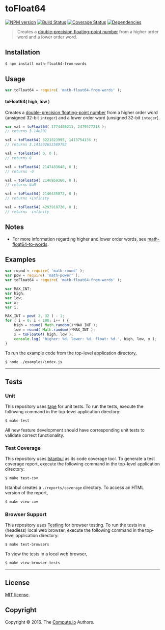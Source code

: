 toFloat64
===
[![NPM version][npm-image]][npm-url] [![Build Status][build-image]][build-url] [![Coverage Status][coverage-image]][coverage-url] [![Dependencies][dependencies-image]][dependencies-url]

> Creates a [double-precision floating-point number][ieee754] from a higher order word and a lower order word.


## Installation

``` bash
$ npm install math-float64-from-words
```


## Usage

``` javascript
var toFloat64 = require( 'math-float64-from-words' );
```

#### toFloat64( high, low )

Creates a [double-precision floating-point number][ieee754] from a higher order word (unsigned 32-bit `integer`) and a lower order word (unsigned 32-bit `integer`).

``` javascript
var val = toFloat64( 1774486211, 2479577218 );
// returns 3.14e201

val = toFloat64( 3221823995, 1413754136 );
// returns 3.141592653589793

val = toFloat64( 0, 0 );
// returns 0

val = toFloat64( 2147483648, 0 );
// returns -0

val = toFloat64( 2146959360, 0 );
// returns NaN

val = toFloat64( 2146435072, 0 );
// returns +infinity

val = toFloat64( 4293918720, 0 );
// returns -infinity
```


## Notes

*	For more information regarding higher and lower order words, see [math-float64-to-words][math-float64-to-words].


## Examples

``` javascript
var round = require( 'math-round' );
var pow = require( 'math-power' );
var toFloat64 = require( 'math-float64-from-words' );

var MAX_INT;
var high;
var low;
var x;
var i;

MAX_INT = pow( 2, 32 ) - 1;
for ( i = 0; i < 100; i++ ) {
	high = round( Math.random()*MAX_INT );
	low = round( Math.random()*MAX_INT );
	x = toFloat64( high, low );
	console.log( 'higher: %d. lower: %d. float: %d.', high, low, x );
}
```

To run the example code from the top-level application directory,

``` bash
$ node ./examples/index.js
```


---
## Tests

### Unit

This repository uses [tape][tape] for unit tests. To run the tests, execute the following command in the top-level application directory:

``` bash
$ make test
```

All new feature development should have corresponding unit tests to validate correct functionality.


### Test Coverage

This repository uses [Istanbul][istanbul] as its code coverage tool. To generate a test coverage report, execute the following command in the top-level application directory:

``` bash
$ make test-cov
```

Istanbul creates a `./reports/coverage` directory. To access an HTML version of the report,

``` bash
$ make view-cov
```


### Browser Support

This repository uses [Testling][testling] for browser testing. To run the tests in a (headless) local web browser, execute the following command in the top-level application directory:

``` bash
$ make test-browsers
```

To view the tests in a local web browser,

``` bash
$ make view-browser-tests
```

<!-- [![browser support][browsers-image]][browsers-url] -->


---
## License

[MIT license](http://opensource.org/licenses/MIT).


## Copyright

Copyright &copy; 2016. The [Compute.io][compute-io] Authors.


[npm-image]: http://img.shields.io/npm/v/math-float64-from-words.svg
[npm-url]: https://npmjs.org/package/math-float64-from-words

[build-image]: http://img.shields.io/travis/math-io/float64-from-words/master.svg
[build-url]: https://travis-ci.org/math-io/float64-from-words

[coverage-image]: https://img.shields.io/codecov/c/github/math-io/float64-from-words/master.svg
[coverage-url]: https://codecov.io/github/math-io/float64-from-words?branch=master

[dependencies-image]: http://img.shields.io/david/math-io/float64-from-words.svg
[dependencies-url]: https://david-dm.org/math-io/float64-from-words

[dev-dependencies-image]: http://img.shields.io/david/dev/math-io/float64-from-words.svg
[dev-dependencies-url]: https://david-dm.org/dev/math-io/float64-from-words

[github-issues-image]: http://img.shields.io/github/issues/math-io/float64-from-words.svg
[github-issues-url]: https://github.com/math-io/float64-from-words/issues

[tape]: https://github.com/substack/tape
[istanbul]: https://github.com/gotwarlost/istanbul
[testling]: https://ci.testling.com

[compute-io]: https://github.com/compute-io/
[ieee754]: https://en.wikipedia.org/wiki/IEEE_754-1985
[math-float64-to-words]: https://github.com/math-io/float64-to-words
